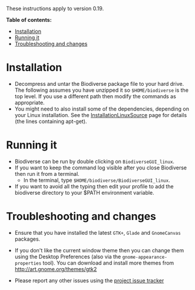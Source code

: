 These instructions apply to version 0.19.

**Table of contents:**
* [Installation](#installation)
* [Running it](#running-it)
* [Troubleshooting and changes](#troubleshooting-and-changes)


# Installation #

  * Decompress and untar the Biodiverse package file to your hard drive.  The following assumes you have unzipped it so `$HOME/biodiverse` is the top level.  If you use a different path then modify the commands as appropriate.
  * You might need to also install some of the dependencies, depending on your Linux installation.  See the [InstallationLinuxSource](InstallationLinuxSource) page for details (the lines containing apt-get).

# Running it #

  * Biodiverse can be run by double clicking on `BiodiverseGUI_linux`.
  * If you want to keep the command log visible after you close Biodiverse then run it from a terminal.
    * In the terminal, type `$HOME/biodiverse/BiodiverseGUI_linux`.
  * If you want to avoid all the typing then edit your profile to add the biodiverse directory to your $PATH environment variable.

# Troubleshooting and changes #

  * Ensure that you have installed the latest `GTK+`, `Glade` and `GnomeCanvas` packages.

  * If you don't like the current window theme then you can change them using the Desktop Preferences (also via the `gnome-appearance-properties` tool).  You can download and install more themes from http://art.gnome.org/themes/gtk2

  * Please report any other issues using the [project issue tracker](https://github.com/shawnlaffan/biodiverse/issues/)
